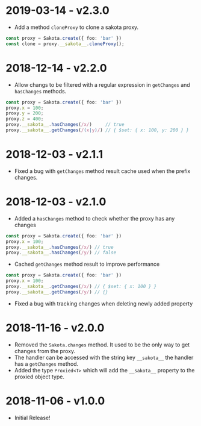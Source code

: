 # 2019-03-14 - v2.3.0

 - Add a method `cloneProxy` to clone a sakota proxy.

```ts
const proxy = Sakota.create({ foo: 'bar' })
const clone = proxy.__sakota__.cloneProxy();
```

# 2018-12-14 - v2.2.0

 - Allow changs to be filtered with a regular expression in `getChanges` and `hasChanges` methods.

```ts
const proxy = Sakota.create({ foo: 'bar' })
proxy.x = 100;
proxy.y = 200;
proxy.z = 400;
proxy.__sakota__.hasChanges(/x/)     // true
proxy.__sakota__.getChanges(/(x|y)/) // { $set: { x: 100, y: 200 } }
```

# 2018-12-03 - v2.1.1

 - Fixed a bug with `getChanges` method result cache used when the prefix changes.

# 2018-12-03 - v2.1.0

 - Added a `hasChanges` method to check whether the proxy has any changes

```ts
const proxy = Sakota.create({ foo: 'bar' })
proxy.x = 100;
proxy.__sakota__.hasChanges(/x/) // true
proxy.__sakota__.hasChanges(/y/) // false
```

 - Cached `getChanges` method result to improve performance

```ts
const proxy = Sakota.create({ foo: 'bar' })
proxy.x = 100;
proxy.__sakota__.getChanges(/x/) // { $set: { x: 100 } }
proxy.__sakota__.getChanges(/y/) // {}
```

 - Fixed a bug with tracking changes when deleting newly added property

# 2018-11-16 - v2.0.0

 - Removed the `Sakota.changes` method. It used to be the only way to get changes from the proxy.
 - The handler can be accessed with the string key `__sakota__` the handler has a `getChanges` method.
 - Added the type `Proxied<T>` which will add the `__sakota__` property to the proxied object type.

# 2018-11-06 - v1.0.0

 - Initial Release!
